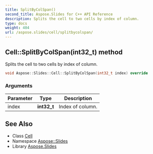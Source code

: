 ```yaml
---
title: SplitByColSpan()
second_title: Aspose.Slides for C++ API Reference
description: Splits the cell to two cells by index of column.
type: docs
weight: 404
url: /aspose.slides/cell/splitbycolspan/
---
```

## Cell::SplitByColSpan(int32_t) method


Splits the cell to two cells by index of column.

```cpp
void Aspose::Slides::Cell::SplitByColSpan(int32_t index) override
```


### Arguments

| Parameter | Type | Description |
| --- | --- | --- |
| index | **int32_t** | Index of column. |

## See Also

* Class [Cell](../)
* Namespace [Aspose::Slides](../../)
* Library [Aspose.Slides](../../../)
